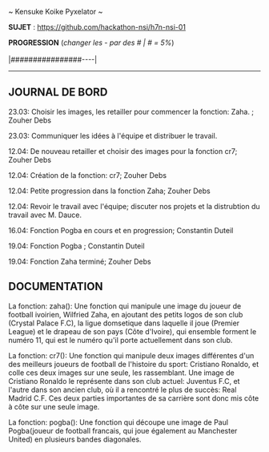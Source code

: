 ~ Kensuke Koike Pyxelator ~

**SUJET** : https://github.com/hackathon-nsi/h7n-nsi-01

**PROGRESSION** (*changer les - par des # | # = 5%*)<br />  
|################----|

<hr />
<!-- ne pas effacer les lignes ci-dessus et mettre à jour la progression régulièrement -->

## JOURNAL DE BORD

23.03: Choisir les images, les retailler pour commencer la fonction: Zaha. ; Zouher Debs

23.03: Communiquer les idées à l'équipe et distribuer le travail.

12.04: De nouveau retailler et choisir des images pour la fonction cr7; Zouher Debs

12.04: Création de la fonction: cr7; Zouher Debs

12.04:  Petite progression dans la fonction Zaha; Zouher Debs

12.04: Revoir le travail avec l'équipe; discuter nos projets et la distrubtion du travail avec M. Dauce.

16.04: Fonction Pogba en cours et en progression; Constantin Duteil

19.04: Fonction Pogba ; Constantin Duteil

19.04: Fonction Zaha terminé; Zouher Debs







## DOCUMENTATION
La fonction: zaha(): Une fonction qui manipule une image du joueur de football ivoirien, Wilfried Zaha, en ajoutant des petits logos de son club (Crystal Palace F.C), la ligue domsetique dans laquelle il joue (Premier League) et le drapeau de son pays (Côte d'Ivoire), qui ensemble forment le numéro 11, qui est le numéro qu'il porte actuellement dans son club.

La fonction: cr7(): Une fonction qui manipule deux images différentes d'un des meilleurs joueurs de football de l'histoire du sport: Cristiano Ronaldo, et colle ces deux images sur une seule, les rassemblant. Une image de Cristiano Ronaldo le représente dans son club actuel: Juventus F.C, et l'autre dans son ancien club, où il a rencontré le plus de succès: Real Madrid C.F. Ces deux parties importantes de sa carrière sont donc mis côte à côte sur une seule image.

La fonction: pogba(): Une fonction qui découpe une image de Paul Pogba(joueur de football francais, qui joue également au Manchester United) en plusieurs bandes diagonales.    
